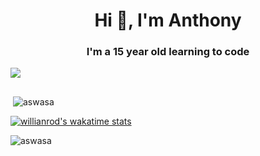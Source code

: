 <h1 align="center">Hi 👋, I'm Anthony</h1>
<h3 align="center">I'm a 15 year old learning to code</h3>

![](https://komarev.com/ghpvc/?username=your-github-aswasa)


<!--START_SECTION:waka-->
<!--END_SECTION:waka-->

<img src="https://github.com/<Aswasa>/<aswasa>/blob/master/images/codeStats.svg" alt=""/>

<p>&nbsp;<img align="center" src="https://github-readme-stats.vercel.app/api?username=aswasa&show_icons=true&theme=dark&locale=en" alt="aswasa" /></p>

[![willianrod's wakatime stats](https://github-readme-stats.vercel.app/api/wakatime?username=Aswasa&theme=dark)](https://github.com/anuraghazra/github-readme-stats)



<p><img align="center" src="https://github-readme-streak-stats.herokuapp.com/?user=aswasa&theme=dark" alt="aswasa" /></p>

